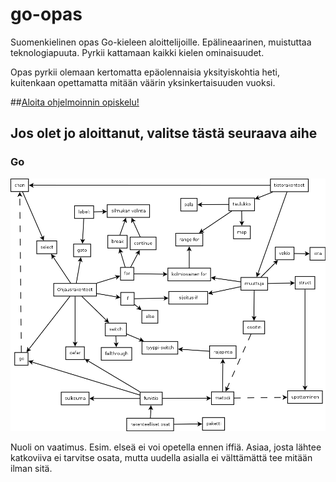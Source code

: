 # go-opas
Suomenkielinen opas Go-kieleen aloittelijoille. Epälineaarinen, muistuttaa teknologiapuuta. Pyrkii kattamaan kaikki kielen ominaisuudet.

Opas pyrkii olemaan kertomatta epäolennaisia yksityiskohtia heti, kuitenkaan opettamatta mitään väärin yksinkertaisuuden vuoksi.

##[Aloita ohjelmoinnin opiskelu!](alku.md)

## Jos olet jo aloittanut, valitse tästä seuraava aihe

### Go
![kaikki Go:n perusominaisuudet](index.png)

Nuoli on vaatimus. Esim. elseä ei voi opetella ennen iffiä. Asiaa, josta lähtee katkoviiva ei tarvitse osata, mutta uudella asialla ei välttämättä tee mitään ilman sitä.